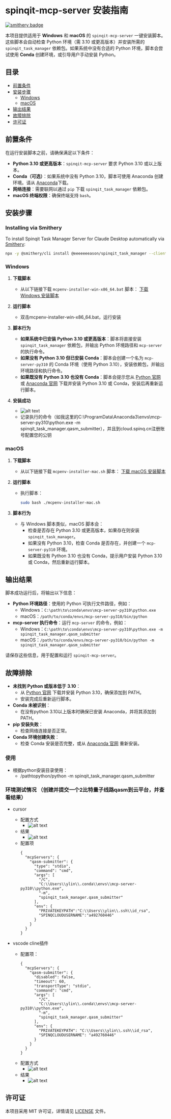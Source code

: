 # spinqit-mcp-server 安装指南

[![smithery badge](https://smithery.ai/badge/@eeeeeeeason/spinqit_task_manager)](https://smithery.ai/server/@eeeeeeeason/spinqit_task_manager)

本项目提供适用于 **Windows** 和 **macOS** 的 `spinqit-mcp-server` 一键安装脚本。这些脚本会自动检查 Python 环境（需 3.10 或更高版本）并安装所需的 `spinqit_task_manager` 依赖包。如果系统中没有合适的 Python 环境，脚本会尝试使用 **Conda** 创建环境，或引导用户手动安装 Python。

## 目录
- [前置条件](#前置条件)
- [安装步骤](#安装步骤)
  - [Windows](#windows)
  - [macOS](#macos)
- [输出结果](#输出结果)
- [故障排除](#故障排除)
- [许可证](#许可证)

## 前置条件

在运行安装脚本之前，请确保满足以下条件：
- **Python 3.10 或更高版本**：`spinqit-mcp-server` 要求 Python 3.10 或以上版本。
- **Conda（可选）**：如果系统中没有 Python 3.10，脚本可使用 Anaconda 创建环境。请从 [Anaconda](https://www.anaconda.com/download)下载。
- **网络连接**：需要联网以通过 `pip` 下载 `spinqit_task_manager` 依赖包。
- **macOS 终端权限**：确保终端支持 `bash`。

## 安装步骤

### Installing via Smithery

To install Spinqit Task Manager Server for Claude Desktop automatically via [Smithery](https://smithery.ai/server/@eeeeeeeason/spinqit_task_manager):

```bash
npx -y @smithery/cli install @eeeeeeeason/spinqit_task_manager --client claude
```

### Windows

1. **下载脚本**
   - 从以下链接下载 `mcpenv-installer-win-x86_64.bat` 脚本：
     <a href="https://static-cdn.spinq.cn/mcp_server_cmd/download_cmd.html?win">下载 Windows 安装脚本</a>

2. **运行脚本**
   - 双击mcpenv-installer-win-x86_64.bat，运行安装

3. **脚本行为**
   - **如果系统中已安装 Python 3.10 或更高版本**：脚本将直接安装 `spinqit_task_manager` 依赖包，并输出 Python 环境路径和 `mcp-server` 的执行命令。
   - **如果没有 Python 3.10 但已安装 Conda**：脚本会创建一个名为 `mcp-server-py310` 的 Conda 环境（使用 Python 3.10），安装依赖包，并输出环境路径和执行命令。
   - **如果既没有 Python 3.10 也没有 Conda**：脚本会提示您从 [Python 官网](https://www.python.org/downloads/) 或 [Anaconda 官网](https://www.anaconda.com/download) 下载并安装 Python 3.10 或 Conda，安装后再重新运行脚本。

4. **安装成功**
    - ![alt text](image-6.png)
    - 记录执行的命令（如我这里的C:\ProgramData\Anaconda3\envs\mcp-server-py310\python.exe -m spinqit_task_manager.qasm_submitter），并且到cloud.spinq.cn注册账号配置您的公钥

### macOS

1. **下载脚本**
   - 从以下链接下载 `mcpenv-installer-mac.sh` 脚本：
     <a href="https://static-cdn.spinq.cn/mcp_server_cmd/download_cmd.html?mac">下载 macOS 安装脚本</a>


2. **运行脚本**
   - 执行脚本：
     ```bash
     sudo bash ./mcpenv-installer-mac.sh
     ```

3. **脚本行为**
   - 与 Windows 脚本类似，macOS 脚本会：
     - 检查是否存在 Python 3.10 或更高版本，如果存在则安装 `spinqit_task_manager`。
     - 如果没有 Python 3.10，检查 Conda 是否存在，并创建一个 `mcp-server-py310` 环境。
     - 如果既没有 Python 3.10 也没有 Conda，提示用户安装 Python 3.10 或 Conda，然后重新运行脚本。

## 输出结果

脚本成功运行后，将输出以下信息：
- **Python 环境路径**：使用的 Python 可执行文件路径，例如：
  - Windows：`C:\path\to\conda\envs\mcp-server-py310\python.exe`
  - macOS：`/path/to/conda/envs/mcp-server-py310/bin/python`
- **mcp-server 执行命令**：运行 `mcp-server` 的命令，例如：
  - Windows：`C:\path\to\conda\envs\mcp-server-py310\python.exe -m spinqit_task_manager.qasm_submitter`
  - macOS：`/path/to/conda/envs/mcp-server-py310/bin/python -m spinqit_task_manager.qasm_submitter`

请保存这些信息，用于配置和运行 `spinqit-mcp-server`。

## 故障排除

- **未找到 Python 或版本低于 3.10**：
  - 从 [Python 官网](https://www.python.org/downloads/) 下载并安装 Python 3.10，确保添加到 PATH。
  - 安装完成后重新运行脚本。
- **Conda 未被识别**：
  - 在没有python 3.10以上版本时确保已安装 Anaconda，并将其添加到 PATH。
- **pip 安装失败**：
  - 检查网络连接是否正常。
- **Conda 环境创建失败**：
  - 检查 Conda 安装是否完整，或从 [Anaconda 官网](https://www.anaconda.com/download) 重新安装。


### 使用
- 根据python安装目录使用：
  - /pathtopython/python -m spinqit_task_manager.qasm_submitter

### 环境测试情况 （创建并提交一个2比特量子线路qasm到云平台，并查看结果）
- cursor
  - 配置方式
    - ![alt text](image-7.png)
  - 结果
    - ![alt text](image-5.png)
  - 配置项
    ```
    {
      "mcpServers": {
        "qasm-submitter": {
          "type": "stdio",
          "command": "cmd",
          "args": [
            "/C",
            "C:\\Users\\ylin\\.conda\\envs\\mcp-server-py310\\python.exe",
            "-m",
            "spinqit_task_manager.qasm_submitter"
          ],
          "env": {
            "PRIVATEKEYPATH":"C:\\Users\\ylin\\.ssh\\id_rsa",
            "SPINQCLOUDUSERNAME":"a492760446"
          }
        }
      }
    }
    ```

- vscode cline插件
  - 配置项：
    ```
    {
      "mcpServers": {
        "qasm-submitter": {
          "disabled": false,
          "timeout": 60,
          "transportType": "stdio", 
          "command": "cmd",
          "args": [
            "/C",
            "C:\\Users\\ylin\\.conda\\envs\\mcp-server-py310\\python.exe",
            "-m",
            "spinqit_task_manager.qasm_submitter"
          ],
          "env": {
            "PRIVATEKEYPATH": "C:\\Users\\ylin\\.ssh\\id_rsa",
            "SPINQCLOUDUSERNAME": "a492760446"
          }
        }
      }
    }
    ```
  - 配置方式
    - ![alt text](image-2.png)
  - 结果
    - ![alt text](image-3.png)



## 许可证

本项目采用 MIT 许可证，详情请见 [LICENSE](LICENSE) 文件。
